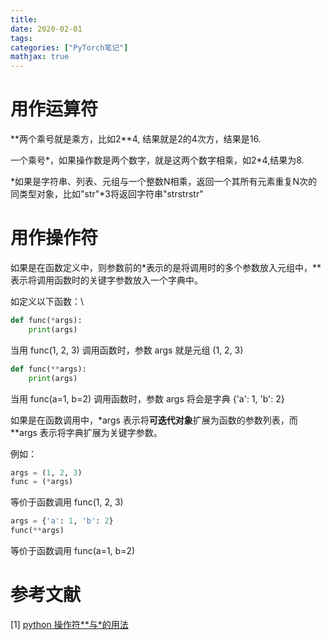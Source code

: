 ```yaml
---
title: 
date: 2020-02-01
tags:
categories: ["PyTorch笔记"]
mathjax: true
---
```


# 用作运算符
\*\*两个乘号就是乘方，比如2\*\*4, 结果就是2的4次方，结果是16.

一个乘号\*，如果操作数是两个数字，就是这两个数字相乘，如2\*4,结果为8.

\*如果是字符串、列表、元组与一个整数N相乘，返回一个其所有元素重复N次的同类型对象，比如"str"\*3将返回字符串"strstrstr"


# 用作操作符
如果是在函数定义中，则参数前的\*表示的是将调用时的多个参数放入元组中，\*\*表示将调用函数时的关键字参数放入一个字典中。

如定义以下函数：\
```python
def func(*args):
    print(args)
```
当用 func(1, 2, 3) 调用函数时，参数 args 就是元组 (1, 2, 3)

```python
def func(**args):
    print(args)
```
当用 func(a=1, b=2) 调用函数时，参数 args 将会是字典 {'a': 1, 'b': 2}


如果是在函数调用中，\*args 表示将**可迭代对象**扩展为函数的参数列表，而 \*\*args 表示将字典扩展为关键字参数。

例如：
```python
args = (1, 2, 3)
func = (*args)
```
等价于函数调用 func(1, 2, 3)

```python
args = {'a': 1, 'b': 2}
func(**args)
```
等价于函数调用 func(a=1, b=2)


# 参考文献
[1] [python 操作符**与*的用法](https://blog.csdn.net/zhihaoma/article/details/50572854)
